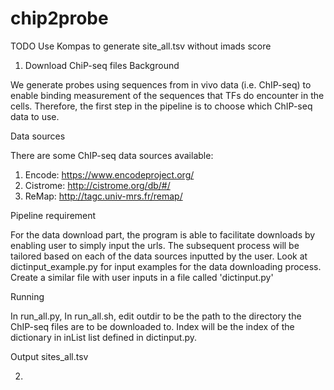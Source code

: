 # chip2probe

TODO
Use Kompas to generate site_all.tsv without imads score

1. Download ChiP-seq files
Background

We generate probes using sequences from in vivo data (i.e. ChIP-seq) to enable binding measurement of the sequences that TFs do encounter in the cells. Therefore, the first step in the pipeline is to choose which ChIP-seq data to use.

Data sources

There are some ChIP-seq data sources available:
1. Encode: https://www.encodeproject.org/
2. Cistrome: http://cistrome.org/db/#/
3. ReMap: http://tagc.univ-mrs.fr/remap/

Pipeline requirement

For the data download part, the program is able to facilitate downloads by enabling user to simply input the urls. The subsequent process will be tailored based on each of the data sources inputted by the user. Look at dictinput_example.py for input examples for the data downloading process. Create a similar file with user inputs in a file called 'dictinput.py'

Running

In run_all.py, 
In run_all.sh, edit outdir to be the path to the directory the ChIP-seq files are to be downloaded to. Index will be the index of the dictionary in inList list defined in dictinput.py.

Output
sites_all.tsv

2. 
